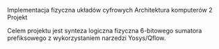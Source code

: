 Implementacja fizyczna układów cyfrowych
Architektura komputerów 2
Projekt

Celem projektu  jest  synteza  logiczna  fizyczna 6-bitowego 
sumatora prefiksowego z wykorzystaniem narzedzi Yosys/Qflow.
